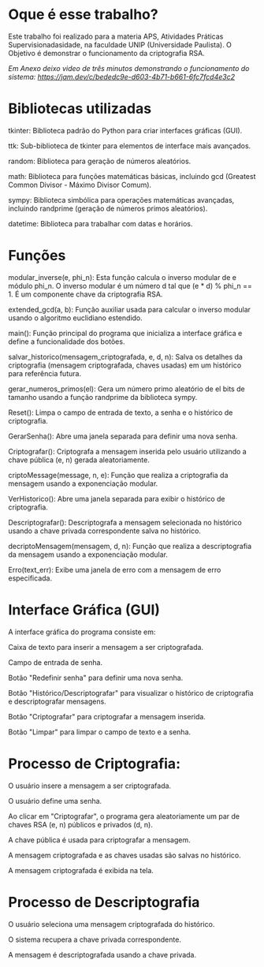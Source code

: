 # Oque é esse trabalho? 
  Este trabalho foi realizado para a materia APS, Atividades Práticas Supervisionadasidade, na faculdade UNIP (Universidade Paulista). O Objetivo é demonstrar o funcionamento da criptografia RSA. 
  
*Em Anexo deixo video de três minutos demonstrando o funcionamento do sistema: https://jam.dev/c/bededc9e-d603-4b71-b661-6fc7fcd4e3c2*


# Bibliotecas utilizadas

tkinter: Biblioteca padrão do Python para criar interfaces gráficas (GUI).

ttk: Sub-biblioteca de tkinter para elementos de interface mais avançados.

random: Biblioteca para geração de números aleatórios.

math: Biblioteca para funções matemáticas básicas, incluindo gcd (Greatest Common Divisor - Máximo Divisor Comum).

sympy: Biblioteca simbólica para operações matemáticas avançadas, incluindo randprime (geração de números primos aleatórios).

datetime: Biblioteca para trabalhar com datas e horários.


# Funções

modular_inverse(e, phi_n): Esta função calcula o inverso modular de e módulo phi_n. O inverso modular é um número d tal que (e * d) % phi_n == 1. 
É um componente chave da criptografia RSA.

extended_gcd(a, b): Função auxiliar usada para calcular o inverso modular usando o algoritmo euclidiano estendido.

main(): Função principal do programa que inicializa a interface gráfica e define a funcionalidade dos botões.

salvar_historico(mensagem_criptografada, e, d, n): Salva os detalhes da criptografia (mensagem criptografada, chaves usadas) em um histórico para referência futura.

gerar_numeros_primos(el): Gera um número primo aleatório de el bits de tamanho usando a função randprime da biblioteca sympy.

Reset(): Limpa o campo de entrada de texto, a senha e o histórico de criptografia.

GerarSenha(): Abre uma janela separada para definir uma nova senha.

Criptografar(): Criptografa a mensagem inserida pelo usuário utilizando a chave pública (e, n) gerada aleatoriamente.

criptoMessage(message, n, e): Função que realiza a criptografia da mensagem usando a exponenciação modular.

VerHistorico(): Abre uma janela separada para exibir o histórico de criptografia.

Descriptografar(): Descriptografa a mensagem selecionada no histórico usando a chave privada correspondente salva no histórico.

decriptoMensagem(mensagem, d, n): Função que realiza a descriptografia da mensagem usando a exponenciação modular.

Erro(text_err): Exibe uma janela de erro com a mensagem de erro especificada.

# Interface Gráfica (GUI)

A interface gráfica do programa consiste em:

Caixa de texto para inserir a mensagem a ser criptografada.

Campo de entrada de senha.

Botão "Redefinir senha" para definir uma nova senha.

Botão "Histórico/Descriptografar" para visualizar o histórico de criptografia e descriptografar mensagens.

Botão "Criptografar" para criptografar a mensagem inserida.

Botão "Limpar" para limpar o campo de texto e a senha.

# Processo de Criptografia:

O usuário insere a mensagem a ser criptografada.

O usuário define uma senha.

Ao clicar em "Criptografar", o programa gera aleatoriamente um par de chaves RSA (e, n) públicos e privados (d, n).

A chave pública é usada para criptografar a mensagem.

A mensagem criptografada e as chaves usadas são salvas no histórico.

A mensagem criptografada é exibida na tela.

# Processo de Descriptografia

O usuário seleciona uma mensagem criptografada do histórico.

O sistema recupera a chave privada correspondente.

A mensagem é descriptografada usando a chave privada.
